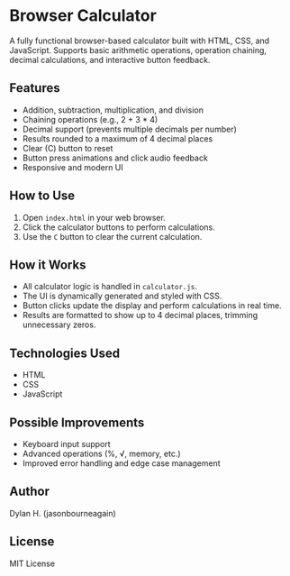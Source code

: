 # Browser Calculator

A fully functional browser-based calculator built with HTML, CSS, and JavaScript. Supports basic arithmetic operations, operation chaining, decimal calculations, and interactive button feedback.

## Features
- Addition, subtraction, multiplication, and division
- Chaining operations (e.g., 2 + 3 * 4)
- Decimal support (prevents multiple decimals per number)
- Results rounded to a maximum of 4 decimal places
- Clear (C) button to reset
- Button press animations and click audio feedback
- Responsive and modern UI

## How to Use
1. Open `index.html` in your web browser.
2. Click the calculator buttons to perform calculations.
3. Use the `C` button to clear the current calculation.

## How it Works
- All calculator logic is handled in `calculator.js`.
- The UI is dynamically generated and styled with CSS.
- Button clicks update the display and perform calculations in real time.
- Results are formatted to show up to 4 decimal places, trimming unnecessary zeros.

## Technologies Used
- HTML
- CSS
- JavaScript

## Possible Improvements
- Keyboard input support
- Advanced operations (%, √, memory, etc.)
- Improved error handling and edge case management

## Author
Dylan H. (jasonbourneagain)

## License
MIT License
